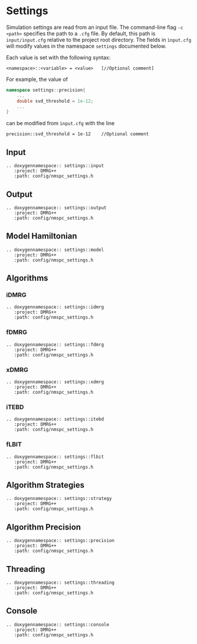 # Settings

Simulation settings are read from an input file. The command-line flag `-c <path>` specifies the path to a `.cfg` file.
By default, this path is `input/input.cfg` relative to the project root directory.
The fields in `ìnput.cfg` will modify values in the namespace `settings` documented below.

Each value is set with the following syntax:

```
<namespace>::<variable> = <value>   [//Optional comment] 
```
For example, the value of

```c++
namespace settings::precision{
    ...
    double svd_threshold = 1e-12;
    ...
}
```

can be modified from `ìnput.cfg` with the line

```
precision::svd_threshold = 1e-12    //Optional comment
```



## Input

```{eval-rst}
.. doxygennamespace:: settings::input
   :project: DMRG++
   :path: config/nmspc_settings.h
```

## Output

```{eval-rst}
.. doxygennamespace:: settings::output
   :project: DMRG++
   :path: config/nmspc_settings.h
```

## Model Hamiltonian


```{eval-rst}
.. doxygennamespace:: settings::model
   :project: DMRG++
   :path: config/nmspc_settings.h
```

## Algorithms

### iDMRG

```{eval-rst}
.. doxygennamespace:: settings::idmrg
   :project: DMRG++
   :path: config/nmspc_settings.h
```

### fDMRG

```{eval-rst}
.. doxygennamespace:: settings::fdmrg
   :project: DMRG++
   :path: config/nmspc_settings.h
```

### xDMRG

```{eval-rst}
.. doxygennamespace:: settings::xdmrg
   :project: DMRG++
   :path: config/nmspc_settings.h
```


### iTEBD

```{eval-rst}
.. doxygennamespace:: settings::itebd
   :project: DMRG++
   :path: config/nmspc_settings.h
```

### fLBIT

```{eval-rst}
.. doxygennamespace:: settings::flbit
   :project: DMRG++
   :path: config/nmspc_settings.h
```


## Algorithm Strategies

```{eval-rst}
.. doxygennamespace:: settings::strategy
   :project: DMRG++
   :path: config/nmspc_settings.h
```

## Algorithm Precision

```{eval-rst}
.. doxygennamespace:: settings::precision
   :project: DMRG++
   :path: config/nmspc_settings.h
```


## Threading

```{eval-rst}
.. doxygennamespace:: settings::threading
   :project: DMRG++
   :path: config/nmspc_settings.h
```


## Console

```{eval-rst}
.. doxygennamespace:: settings::console
   :project: DMRG++
   :path: config/nmspc_settings.h
```